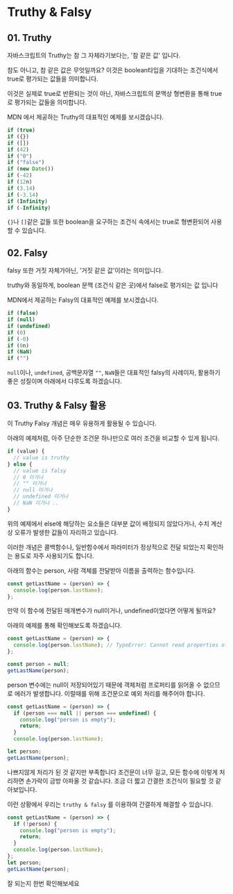 # Truthy & Falsy

## 01. Truthy

자바스크립트의 Truthy는 참 그 자체라기보다는, '참 같은 값' 입니다.

참도 아니고, 참 같은 값은 무엇일까요? 이것은 boolean타입을 기대하는 조건식에서 true로 평가되는 값들을 의미합니다.

이것은 실제로 true로 반환되는 것이 아닌, 자바스크립트의 문맥상 형변환을 통해 true로 평가되는 값들을 의미합니다.

MDN 에서 제공하는 Truthy의 대표적인 예제를 보시겠습니다.

```javascript
if (true)
if ({})
if ([])
if (42)
if ("0")
if ("false")
if (new Date())
if (-42)
if (12n)
if (3.14)
if (-3.14)
if (Infinity)
if (-Infinity)
```

`{}`나 `[]`같은 값들 또한 boolean을 요구하는 조건식 속에서는 true로 형변환되어 사용할 수 있습니다.

## 02. Falsy

falsy 또한 거짓 자체가아닌, '거짓 같은 값'이라는 의미입니다.

truthy와 동일하게, boolean 문맥 (조건식 같은 곳)에서 false로 평가되는 값 입니다

MDN에서 제공하는 Falsy의 대표적인 예제를 보시겠습니다.

```javascript
if (false)
if (null)
if (undefined)
if (0)
if (-0)
if (0n)
if (NaN)
if ("")
```

`null`이나, `undefined`, 공백문자열 `""`, `NaN`들은 대표적인 falsy의 사례이자, 활용하기 좋은 성질이며 아래에서 다루도록 하겠습니다.

## 03. Truthy & Falsy 활용

이 Truthy Falsy 개념은 매우 유용하게 활용될 수 있습니다.

아래의 예제처럼, 아주 단순한 조건문 하나만으로 여러 조건을 비교할 수 있게 됩니다.

```javascript
if (value) {
  // value is truthy
} else {
  // value is falsy
  // 0 이거나
  // "" 이거나
  // null 이거나
  // undefined 이거나
  // NaN 이거나 ..
}
```

위의 예제에서 else에 해당하는 요소들은 대부분 값이 배정되지 않았다거나, 수치 계산 상 오류가 발생한 값들이 자리하고 있습니다.

이러한 개념은 콜백함수나, 일반함수에서 파라미터가 정상적으로 전달 되었는지 확인하는 용도로 자주 사용되기도 합니다.

아래의 함수는 person, 사람 객체를 전달받아 이름을 출력하는 함수입니다.

```javascript
const getLastName = (person) => {
  console.log(person.lastName);
};
```

만약 이 함수에 전달된 매개변수가 null이거나, undefined이었다면 어떻게 될까요?

아래의 예제를 통해 확인해보도록 하겠습니다.

```javascript
const getLastName = (person) => {
  console.log(person.lastName); // TypeError: Cannot read properties of null (reading 'lastName')
};

const person = null;
getLastName(person);
```

person 변수에는 null이 저장되어있기 때문에 객체처럼 프로퍼티를 읽어올 수 없으므로 에러가 발생합니다. 이럴때를 위해 조건문으로 예외 처리를 해주어야 합니다.

```javascript
const getLastName = (person) => {
  if (person === null || person === undefined) {
    console.log("person is empty");
    return;
  }
  console.log(person.lastName);

let person;
getLastName(person);
```

나쁘지않게 처리가 된 것 같지만 부족합니다 조건문이 너무 길고, 모든 함수에 이렇게 처리하면 손가락이 금방 아파올 것 같습니다. 조금 더 짧고 간결한 조건식이 필요할 것 같아보입니다.

이런 상황에서 우리는 `truthy & falsy` 를 이용하여 간결하게 해결할 수 있습니다.

```javascript
const getLastName = (person) => {
  if (!person) {
    console.log("person is empty");
    return;
  }
  console.log(person.lastName);
};
let person;
getLastName(person);
```

잘 되는지 한번 확인해보세요
